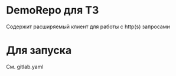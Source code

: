 # DemoRepo для ТЗ
Содержит расширяемый клиент для работы с http(s) запросами 

# Для запуска
См. gitlab.yaml